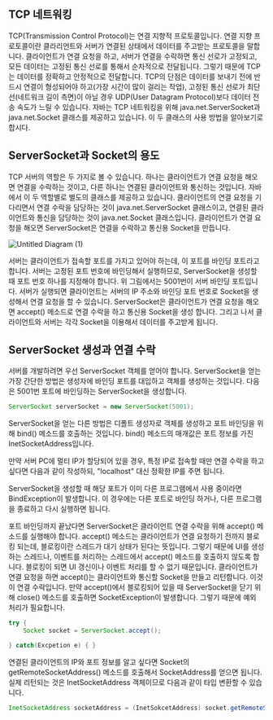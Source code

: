 ## TCP 네트워킹
TCP(Transmission Control Protocol)는 연결 지향적 프로토콜입니다. 연결 지향 프로토콜이란 클라리언트와 서버가 연결된 상태에서 데이터를 주고받는 프로토콜을 말합니다.
클라이언트가 연결 요청을 하고, 서버가 연결을 수락하면 통신 선로가 고정되고, 모든 데이터는 고정된 통신 선로를 통해서 순차적으로 전달됩니다. 그렇기 때문에 TCP는 데이터를 정확하고 안정적으로 전달합니다. TCP의 단점은 데이터를 보내기 전에 반드시 연결이 형성되어야 하고(가장 시간이 많이 걸리는 작업), 고정된 통신 선로가 최단선(네트워크 길이 측면)이 아닐 경우 UDP(User Datagram Protocol)보다 데이터 전송 속도가 느릴 수 있습니다. 자바는 TCP 네트워킹을 위해 java.net.ServerSocket과 java.net.Socket 클래스를 제공하고 있습니다. 이 두 클래스의 사용 방법을 알아보기로 합시다.

## ServerSocket과 Socket의 용도
TCP 서버의 역할은 두 가지로 볼 수 있습니다. 하나는 클라이언트가 연결 요청을 해오면 연결을 수락하는 것이고, 다른 하나는 연결된 클라이언트와 통신하는 것입니다. 자바에서 이 두 역할별로 별도의 클래스를 제공하고 있습니다. 클라이언트의 연결 요청을 기다리면서 연결 수락을 담당하는 것이 java.net.ServerSocket 클래스이고, 연결된 클라이언트와 통신을 담당하는 것이 java.net.Socket 클래스입니다. 클라이언트가 연결 요청을 해오면 ServerSocket은 연결을 수락하고 통신용 Socket을 만듭니다.

![Untitled Diagram (1)](https://user-images.githubusercontent.com/22395934/85923951-31679d00-b8ca-11ea-8951-64762d6b304b.png)

서버는 클라이언트가 접속할 포트를 가지고 있어야 하는데, 이 포트를 바인딩 포트라고 합니다. 서버는 고정된 포트 번호에 바인딩해서 실행하므로, ServerSocket을 생성할 때 포트 번호 하나를 지정해야 합니다. 위 그림에서는 5001번이 서버 바인딩 포트입니다. 서버가 실행되면 클라이언트는 서버의 IP 주소와 바인딩 포트 번호로 Socket을 생성해서 연결 요청을 할 수 있습니다. ServerSocket은 클라이언트가 연결 요청을 해오면 accept() 메소드로 연결 수락을 하고 통신용 Socket을 생성 합니다. 그리고 나서 클라이언트와 서버는 각각 Socket을 이용해서 데이터를 주고받게 됩니다.

## ServerSocket 생성과 연결 수락
서버를 개발하려면 우선 ServerSocket 객체를 얻어야 합니다. ServerSocket을 얻는 가장 간단한 방법은 생성자에 바인딩 포트를 대입하고 객체를 생성하는 것입니다. 다음은 5001번 포트에 바인딩하는 ServerSocket을 생성합니다.

```java
ServerSocket serverSocket = new ServerSocket(5001);
```

ServerSocket을 얻는 다른 방법은 디폴트 생성자로 객체를 생성하고 포트 바인딩을 위해 bind() 메소드를 호출하는 것입니다. bind() 메소드의 매개값은 포트 정보를 가진 InetSocketAddress입니다.

만약 서버 PC에 멀티 IP가 할당되어 있을 경우, 특정 IP로 접속할 때만 연결 수락을 하고 싶다면 다음과 같이 작성하되, "localhost" 대신 정확한 IP를 주면 됩니다.

ServerSocket을 생성할 때 해당 포트가 이미 다른 프로그램에서 사용 중이라면 BindException이 발생합니다. 이 경우에는 다른 포트로 바인딩 하거나, 다른 프로그램을 종료하고 다시 실행하면 됩니다.

포트 바인딩까지 끝났다면 ServerSocket은 클라이언트 연결 수락을 위해 accept() 메소드를 실행해야 합니다. accept() 메소드는 클라이언트가 연결 요청하기 전까지 블로킹 되는데, 블로킹이란 스레드가 대기 상태가 된다는 뜻입니다. 그렇기 때문에 UI를 생성하는 스레드나, 이벤트를 처리하는 스레드에서 accept() 메소드를 호출하지 않도록 합니다. 블로킹이 되면 UI 갱신이나 이벤트 처리를 할 수 없기 때문입니다. 클라이언트가 연결 요청을 하면 accept()는 클라이언트와 통신할 Socket을 만들고 리턴합니다. 이것이 연결 수락입니다. 만약 accept()에서 블로킹되어 있을 때 ServerSocket을 닫기 위해 close() 메소드를 호출하면 SocketException이 발생합니다. 그렇기 때문에 예외 처리가 필요합니다.

```java
try {
    Socket socket = ServerSocket.accept();

} catch(Excpetion e) { }
```

연결된 클라이언트의 IP와 포트 정보를 알고 싶다면 Socket의 getRemoteSocketAddress() 메소드를 호출해서 SocketAddress를 얻으면 됩니다. 실제 리턴되는 것은 InetSocketAddress 객체이므로 다음과 같이 타입 변환할 수 있습니다.

```java
InetSocketAddress socketAddress = (InetSokcetAddress) socket.getRemoteSocketAddress();
```
